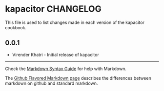 # kapacitor CHANGELOG

This file is used to list changes made in each version of the kapacitor cookbook.

0.0.1
-----

- Virender Khatri - Initial release of kapacitor

- - -
Check the [Markdown Syntax Guide](http://daringfireball.net/projects/markdown/syntax) for help with Markdown.

The [Github Flavored Markdown page](http://github.github.com/github-flavored-markdown/) describes the differences between markdown on github and standard markdown.
